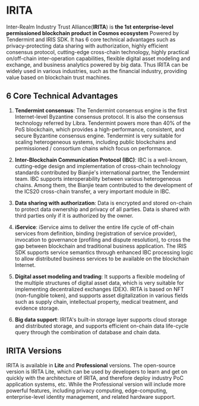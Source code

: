 # IRITA

Inter-Realm Industry Trust Alliance(**IRITA**) is **the 1st enterprise-level permissioned blockchain product in Cosmos ecosystem** Powered by Tendermint and IRIS SDK. It has 6 core technical advantages such as privacy-protecting data sharing with authorization, highly efficient consensus protocol, cutting-edge cross-chain technology, highly practical on/off-chain inter-operation capabilities, flexible digital asset modeling and exchange, and business analytics powered by big data. Thus IRITA can be widely used in various industries, such as the financial industry, providing value based on blockchain trust machines.

## 6 Core Technical Advantages

1. **Tendermint consensus**: The Tendermint consensus engine is the first Internet-level Byzantine consensus protocol. It is also the consensus technology referred by Libra. Tendermint powers more than 40% of the PoS blockchain, which provides a high-performance, consistent, and secure Byzantine consensus engine. Tendermint is very suitable for scaling heterogeneous systems, including public blockchains and permissioned / consortium chains which focus on performance.

2. **Inter-Blockchain Communication Protocol (IBC)**: IBC is a well-known, cutting-edge design and implementation of cross-chain technology standards contributed by Bianjie's international partner, the Tendermint team. IBC supports interoperability between various heterogeneous chains. Among them, the Bianjie team contributed to the development of the ICS20 cross-chain transfer, a very important module in IBC.

3. **Data sharing with authorization**: Data is encrypted and stored on-chain to protect data ownership and privacy of all parties. Data is shared with third parties only if it is authorized by the owner.

4. **iService**: iService aims to deliver the entire life cycle of off-chain services from definition, binding (registration of service provider), invocation to governance (profiling and dispute resolution), to cross the gap between blockchain and traditional business application. The IRIS SDK supports service semantics through enhanced IBC processing logic to allow distributed business services to be available on the blockchain Internet.

5. **Digital asset modeling and trading**: It supports a flexible modeling of the multiple structures of digital asset data, which is very suitable for implementing decentralized exchanges (DEX). IRITA is based on NFT (non-fungible token), and supports asset digitalization in various fields such as supply chain, intellectual property, medical treatment, and evidence storage.

6. **Big data support**: IRITA's built-in storage layer supports cloud storage and distributed storage, and supports efficient on-chain data life-cycle query through the combination of database and chain data.

## IRITA Versions

IRITA is available in **Lite** and **Professional** versions. The open-source version is IRITA Lite, which can be used by developers to learn and get on quickly with the architecture of IRITA, and therefore deploy industry PoC application systems, etc. While the Professional version will include more powerful features, including privacy computing, edge-computing, enterprise-level identity management, and related hardware support.
